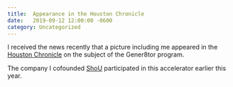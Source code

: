 ```yaml
---
title:  Appearance in the Houston Chronicle
date:   2019-09-12 12:00:00 -0600
category: Uncategorized
---
```


I received the news recently that a picture including me appeared in the
[Houston Chronicle](https://www.houstonchronicle.com/business/amp/Houston-backed-startup-assistance-program-coming-14435056.php)
on the subject of the Gener8tor program.

The company I cofounded [ShoU](https://www.shouhealth.com/) participated in this accelerator earlier this year.
